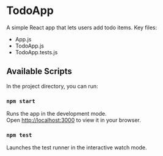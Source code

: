 # TodoApp

A simple React app that lets users add todo items. Key files:
- App.js
- TodoApp.js
- TodoApp.tests.js

## Available Scripts

In the project directory, you can run:

### `npm start`

Runs the app in the development mode.\
Open [http://localhost:3000](http://localhost:3000) to view it in your browser.

### `npm test`

Launches the test runner in the interactive watch mode.

